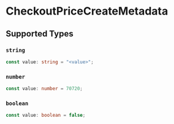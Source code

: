 # CheckoutPriceCreateMetadata


## Supported Types

### `string`

```typescript
const value: string = "<value>";
```

### `number`

```typescript
const value: number = 70720;
```

### `boolean`

```typescript
const value: boolean = false;
```

